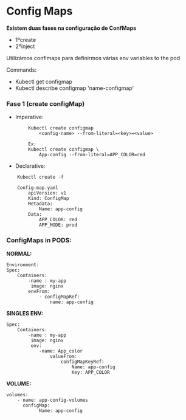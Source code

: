 # Config Maps

**Existem duas fases na configuração de ConfMaps**
- 1ºcreate
- 2ºinject

Utilizámos confimaps para definirmos várias env variables to the pod

Commands:
- Kubectl get configmap
- Kubectl describe configmap 'name-configmap'


### Fase 1 (create configMap)

- Imperative:
```
        Kubectl create configmap
			<config-name> --from-literal=<key>=<value>
			
		Ex:
		Kubectl create configmap \
			App-config --from-literal=APP_COLOR=red
```

- Declarative:
```
	Kubectl create -f
	
	Config-map.yaml
		apiVersion: v1
		Kind: ConfigMap
		Metadata:
			Name: app-config
		Data:
			APP_COLOR: red
			APP_MODE: prod
```		
		
### ConfigMaps in PODS:
**NORMAL:**
```
Environment:
Spec:
	Containers:
		-name : my-app
		 image: nginx
		envFrom:
			- configMapRef: 
				name: app-config
```				


**SINGLES ENV:**
```
Spec:
	Containers:
		-name : my-app
		 image: nginx
		 env:
			-name: App_color
	            valueFrom:
		            configMapKeyRef:
					    Name: app-config
					    Key: APP_COLOR
```

**VOLUME:**
```
volumes:
	- name: app-config-volumes
	  configMap:
            Name: app-config
```